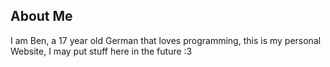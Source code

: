 ## About Me
I am Ben, a 17 year old German that loves programming, this is my personal
Website, I may put stuff here in the future :3
